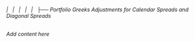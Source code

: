 ###### |   |   |   |   |   ├── Portfolio Greeks Adjustments for Calendar Spreads and Diagonal Spreads

*Add content here*